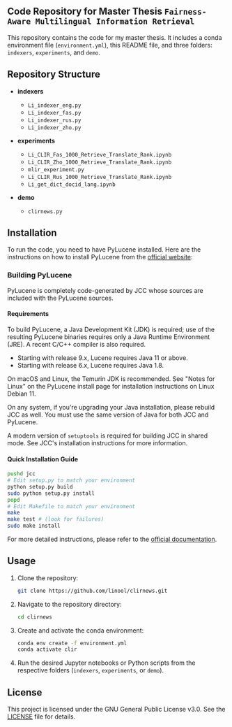 ## Code Repository for Master Thesis `Fairness-Aware Multilingual Information Retrieval`

This repository contains the code for my master thesis. It includes a conda environment file (`environment.yml`), this README file, and three folders: `indexers`, `experiments`, and `demo`.

## Repository Structure

- **indexers**
  - `Li_indexer_eng.py`
  - `Li_indexer_fas.py`
  - `Li_indexer_rus.py`
  - `Li_indexer_zho.py`

- **experiments**
  - `Li_CLIR_Fas_1000_Retrieve_Translate_Rank.ipynb`
  - `Li_CLIR_Zho_1000_Retrieve_Translate_Rank.ipynb`
  - `mlir_experiment.py`
  - `Li_CLIR_Rus_1000_Retrieve_Translate_Rank.ipynb`
  - `Li_get_dict_docid_lang.ipynb`

- **demo**
  - `clirnews.py`

## Installation

To run the code, you need to have PyLucene installed. Here are the instructions on how to install PyLucene from the [official website](https://lucene.apache.org/pylucene/install.html):

### Building PyLucene

PyLucene is completely code-generated by JCC whose sources are included with the PyLucene sources.

#### Requirements

To build PyLucene, a Java Development Kit (JDK) is required; use of the resulting PyLucene binaries requires only a Java Runtime Environment (JRE). A recent C/C++ compiler is also required.

- Starting with release 9.x, Lucene requires Java 11 or above.
- Starting with release 6.x, Lucene requires Java 1.8.

On macOS and Linux, the Temurin JDK is recommended. See "Notes for Linux" on the PyLucene install page for installation instructions on Linux Debian 11.

On any system, if you're upgrading your Java installation, please rebuild JCC as well. You must use the same version of Java for both JCC and PyLucene.

A modern version of `setuptools` is required for building JCC in shared mode. See JCC's installation instructions for more information.

#### Quick Installation Guide

```bash
pushd jcc
# Edit setup.py to match your environment
python setup.py build
sudo python setup.py install
popd
# Edit Makefile to match your environment
make
make test # (look for failures)
sudo make install
```

For more detailed instructions, please refer to the [official documentation](https://lucene.apache.org/pylucene/install.html).

## Usage

1. Clone the repository:
    ```bash
    git clone https://github.com/linool/clirnews.git
    ```
2. Navigate to the repository directory:
    ```bash
    cd clirnews
    ```
3. Create and activate the conda environment:
    ```bash
    conda env create -f environment.yml
    conda activate clir
    ```
4. Run the desired Jupyter notebooks or Python scripts from the respective folders (`indexers`, `experiments`, or `demo`).

## License

This project is licensed under the GNU General Public License v3.0. See the [LICENSE](LICENSE) file for details.
